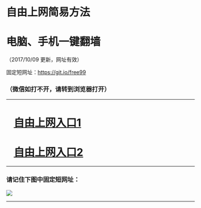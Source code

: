 ﻿# 自由上网简易方法

# 电脑、手机一键翻墙

（2017/10/09 更新，网址有效）

固定短网址：https://git.io/free99

### （微信如打不开，请转到浏览器打开）


***





# &nbsp;&nbsp; <a href="http://ft131211425.fwq-tz-1001.info/fwqtz01.html?t=100900113131 " target="_blank">自由上网入口1</a>
# &nbsp;&nbsp; <a href="http://ft1566812202.fwq-tz-1002.info/fwqtz02.html?t=100900118661 " target="_blank">自由上网入口2</a>
***

### 请记住下图中固定短网址：

<img src="https://s3-us-west-2.amazonaws.com/fwq-1001/yjfq-20170905okok.png" /> 


***

